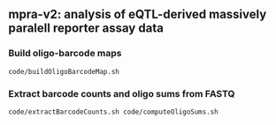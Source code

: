 ## mpra-v2: analysis of eQTL-derived massively paralell reporter assay data

### Build oligo-barcode maps
`code/buildOligoBarcodeMap.sh`

### Extract barcode counts and oligo sums from FASTQ
`code/extractBarcodeCounts.sh
code/computeOligoSums.sh`


